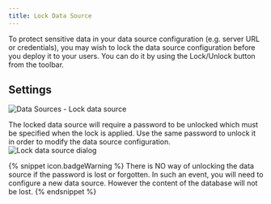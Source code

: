 ```yaml
---
title: Lock Data Source
---
```

To protect sensitive data in your data source configuration (e.g. server URL or credentials), you may wish to lock the data source configuration before you deploy it to your users. You can do it by using the Lock/Unlock button from the toolbar. 

## Settings 

![Data Sources - Lock data source](/img/en/rdm/mac/clip5070.png) 

The locked data source will require a password to be unlocked which must be specified when the lock is applied. Use the same password to unlock it in order to modify the data source configuration.  
![Lock data source dialog](/img/en/rdm/mac) 

{% snippet icon.badgeWarning %} 
There is NO way of unlocking the data source if the password is lost or forgotten. In such an event, you will need to configure a new data source. However the content of the database will not be lost. 
{% endsnippet %}
 

